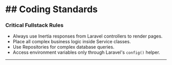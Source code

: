 # \#\# Coding Standards

### **Critical Fullstack Rules**

  * Always use Inertia responses from Laravel controllers to render pages.
  * Place all complex business logic inside Service classes.
  * Use Repositories for complex database queries.
  * Access environment variables only through Laravel's `config()` helper.

-----
